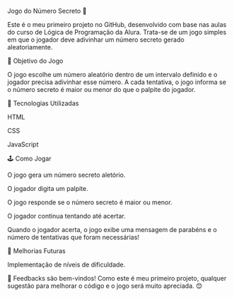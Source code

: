 Jogo do Número Secreto 🎲

Este é o meu primeiro projeto no GitHub, desenvolvido com base nas aulas do curso de Lógica de Programação da Alura. Trata-se de um jogo simples em que o jogador deve adivinhar um número secreto gerado aleatoriamente.


🎯 Objetivo do Jogo

O jogo escolhe um número aleatório dentro de um intervalo definido e o jogador precisa adivinhar esse número. A cada tentativa, o jogo informa se o número secreto é maior ou menor do que o palpite do jogador.


🚀 Tecnologias Utilizadas

HTML

CSS

JavaScript


🕹️ Como Jogar

O jogo gera um número secreto aletório.

O jogador digita um palpite.

O jogo responde se o número secreto é maior ou menor.

O jogador continua tentando até acertar.

Quando o jogador acerta, o jogo exibe uma mensagem de parabéns e o número de tentativas que foram necessárias!


📌 Melhorias Futuras

Implementação de níveis de dificuldade.

📢 Feedbacks são bem-vindos! Como este é meu primeiro projeto, qualquer sugestão para melhorar o código e o jogo será muito apreciada. 😊
